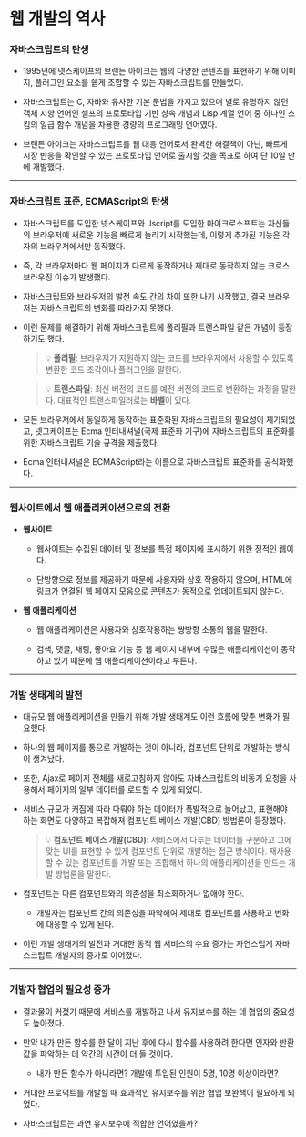 # 웹 개발의 역사

### 자바스크립트의 탄생

- 1995년에 넷스케이프의 브랜든 아이크는 웹의 다양한 콘텐츠를 표현하기 위해 이미지, 플러그인 요소를 쉡게 조합할 수 있는 자바스크립트를 만들었다.
- 자바스크립트는 C, 자바와 유사한 기본 문법을 가지고 있으며 별로 유명하지 않던 객체 지향 언어인 셀프의 프로토타입 기반 상속 개념과 Lisp 계열 언어 중 하나인 스킴의 일급 함수 개념을 차용한 경량의 프로그래밍 언어였다.

- 브랜든 아이크는 자바스크립트를 웹 대응 언어로서 완벽한 해결책이 아닌, 빠르게 시장 반응을 확인할 수 있는 프로토타입 언어로 출시할 것을 목표로 하여 단 10일 만에 개발했다.

---

### 자바스크립트 표준, ECMAScript의 탄생

- 자바스크립트를 도입한 넷스케이프와 Jscript를 도입한 마이크로소프트는 자신들의 브라우저에 새로운 기능을 빠르게 늘리기 시작했는데, 이렇게 추가된 기능은 각자의 브라우저에서만 동작했다.

- 즉, 각 브라우저마다 웹 페이지가 다르게 동작하거나 제대로 동작하지 않는 크로스 브라우징 이슈가 발생했다.

- 자바스크립트와 브라우저의 발전 속도 간의 차이 또한 나기 시작했고, 결국 브라우저는 자바스크립트의 변화를 따라가지 못했다.

- 이런 문제를 해결하기 위해 자바스크립트에 폴리필과 트랜스파일 같은 개념이 등장하기도 했다.

  > 💡 **폴리필**: 브라우저가 지원하지 않는 코드를 브라우저에서 사용할 수 있도록 변환한 코드 조각이나 플러그인을 말한다.

  > 💡 **트랜스파일**: 최신 버전의 코드를 예전 버전의 코드로 변환하는 과정을 말한다. 대표적인 트랜스파일러로는 **바벨**이 있다.

- 모든 브라우저에서 동일하게 동작하는 표준화된 자바스크립트의 필요성이 제기되었고, 넷그케이프는 Ecma 인터내셔널(국제 표준화 기구)에 자바스크립트의 표준화를 위한 자바스크립트 기술 규격을 제출했다.

- Ecma 인터내셔널은 ECMAScript라는 이름으로 자바스크립트 표준화를 공식화했다.

---

### 웹사이트에서 웹 애플리케이션으로의 전환

- **웹사이트**

  - 웹사이트는 수집된 데이터 및 정보를 특정 페이지에 표시하기 위한 정적인 웹이다.

  - 단방향으로 정보를 제공하기 때문에 사용자와 상호 작용하지 않으며, HTML에 링크가 연결된 웹 페이지 모음으로 콘텐츠가 동적으로 업데이트되지 않는다.

- **웹 애플리케이션**

  - 웹 애플리케이션은 사용자와 상호작용하는 쌍방향 소통의 웹을 말한다.

  - 검색, 댓글, 채팅, 좋아요 기능 등 웹 페이지 내부에 수많은 애플리케이션이 동작하고 있기 때문에 웹 애플리케이션이라고 부른다.

---

### 개발 생태계의 발전

- 대규모 웹 애플리케이션을 만들기 위해 개발 생태계도 이런 흐름에 맞춘 변화가 필요했다.

- 하나의 웹 페이지를 통으로 개발하는 것이 아니라, 컴포넌트 단위로 개발하는 방식이 생겨났다.

- 또한, Ajax로 페이지 전체를 새로고침하지 않아도 자바스크립트의 비동기 요청을 사용해서 페이지의 일부 데이터를 로드할 수 있게 되었다.

- 서비스 규모가 커짐에 따라 다뤄야 하는 데이터가 폭발적으로 늘어났고, 표현해야 하는 화면도 다양하고 복잡해져 컴포넌트 베이스 개발(CBD) 방법론이 등장했다.

  > 💡 **컴포넌트 베이스 개발(CBD)**: 서비스에서 다루는 데이터를 구분하고 그에 맞는 UI를 표현할 수 있게 컴포넌트 단위로 개발하는 접근 방식이다. 재사용할 수 있는 컴포넌트를 개발 또는 조합해서 하나의 애플리케이션을 만드는 개발 방법론을 말한다.

- 컴포넌트는 다른 컴포넌트와의 의존성을 최소화하거나 없애야 한다.

  - 개발자는 컴포넌트 간의 의존성을 파악해여 제대로 컴포넌트를 사용하고 변화에 대응할 수 있게 된다.

- 이런 개발 생태계의 발전과 거대한 동적 웹 서비스의 수요 증가는 자연스럽게 자바스크립트 개발자의 증가로 이어졌다.

---

### 개발자 협업의 필요성 증가

- 결과물이 커졌기 때문에 서비스를 개발하고 나서 유지보수를 하는 데 협업의 중요성도 높아졌다.

- 만약 내가 만든 함수를 한 달이 지난 후에 다시 함수를 사용하려 한다면 인자와 반환 값을 파악하는 데 약간의 시간이 더 들 것이다.

  - 내가 만든 함수가 아니라면? 개발에 투입된 인원이 5명, 10명 이상이라면?

- 거대한 프로덕트를 개발할 때 효과적인 유지보수를 위한 협업 보완책이 필요하게 되었다.

- 자바스크립트는 과연 유지보수에 적합한 언어였을까?
